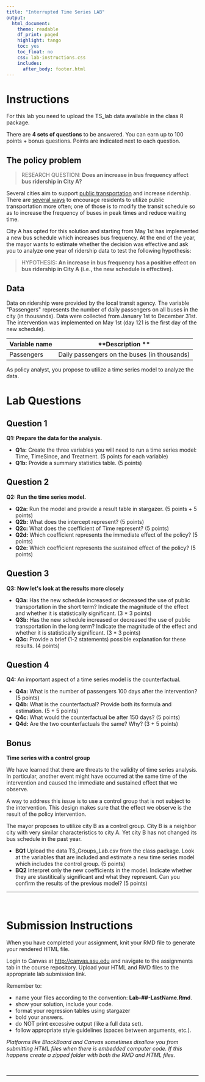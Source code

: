 ```yaml
---
title: "Interrupted Time Series LAB"
output:
  html_document:
    theme: readable
    df_print: paged
    highlight: tango
    toc: yes
    toc_float: no
    css: lab-instructions.css
    includes:
      after_body: footer.html
---
```








# Instructions 

For this lab you need to upload the TS_lab data available in the class R package. 

There are **4 sets of questions** to be answered. You can earn up to 100 points + bonus questions. Points are indicated next to each question. 





## The policy problem

> RESEARCH QUESTION: **Does an increase in bus frequency affect bus ridership in City A?** 

Several cities aim to support [public transportation](https://www.citylab.com/transportation/2017/10/how-seattle-bucked-a-national-trend-and-got-more-people-to-ride-the-bus/542958/) and increase ridership. There are [several ways](https://www.nationalexpresstransit.com/blog/5-creative-strategies-to-increase-public-transportation-ridership/) to encourage residents to utilize public transportation more often; one of those is to modify the transit schedule so as to increase the frequency of buses in peak times and reduce waiting time. 

City A has opted for this solution and starting from May 1st has implemented a new bus schedule which increases bus frequency. At the end of the year, the mayor wants to estimate whether the decision was effective and ask you to analyze one year of ridership data to test the following hypothesis: 

> HYPOTHESIS: **An increase in bus frequency has a positive effect on bus ridership in City A (i.e., the new schedule is effective).**

## Data

Data on ridership were provided by the local transit agency. The variable "Passengers" represents the number of daily passengers on all buses in the city (in thousands). Data were collected from January 1st to December 31st. The intervention was implemented on May 1st (day 121 is the first day of the new schedule). 

 **Variable name**       | **Description    **                                   
------------------------ | -----------------------------------------------------
Passengers               |Daily passengers on the buses (in thousands)                      

As policy analyst, you propose to utilize a time series model to analyze the data. 



# Lab Questions 


## Question 1 

**Q1: Prepare the data for the analysis.** 

* **Q1a:** Create the three variables you will need to run a time series model: Time, TimeSince, and Treatment. (5 points for each variable)
* **Q1b:** Provide a summary statistics table. (5 points)



## Question 2 

**Q2: Run the time series model.** 

* **Q2a:** Run the model and provide a result table in stargazer. (5 points +  5 points)
* **Q2b:** What does the intercept represent? (5 points)
* **Q2c:** What does the coefficient of Time represent? (5 points)
* **Q2d:** Which coefficient represents the immediate effect of the policy? (5 points)
* **Q2e:** Which coefficient represents the sustained effect of the policy? (5 points)


## Question 3 

**Q3: Now let's look at the results more closely**

* **Q3a:** Has the new schedule increased or decreased the use of public transportation in the short term? Indicate the magnitude of the effect and whether it is statistically significant. (3 * 3 points)
* **Q3b:** Has the new schedule increased or decreased the use of public transportation in the long term? Indicate the magnitude of the effect and whether it is statistically significant. (3 * 3 points)
* **Q3c:** Provide a brief (1-2 statements) possible explanation for these results. (4 points)


## Question 4 

**Q4:** An important aspect of a time series model is the counterfactual. 

* **Q4a:** What is the number of passengers 100 days after the intervention? (5 points)
* **Q4b:** What is the counterfactual? Provide both its formula and estimation. (5 + 5 points)
* **Q4c:** What would the counterfactual be after 150 days? (5 points)
* **Q4d:** Are the two counterfactuals the same? Why? (3 + 5 points)


## Bonus 

**Time series with a control group**

We have learned that there are threats to the validity of time series analysis. In particular, another event might have occurred at the same time of the intervention and caused the immediate and sustained effect that we observe. 

A way to address this issue is to use a control group that is not subject to the intervention. This design makes sure that the effect we observe is the result of the policy intervention. 

The mayor proposes to utilize city B as a control group. City B is a neighbor city with very similar characteristics to city A. Yet city B has not changed its bus schedule in the past year.

* **BQ1** Upload the data TS_Groups_Lab.csv from the class package. Look at the variables that are included and estimate a new time series model which includes the control group. (5 points)
* **BQ2** Interpret only the new coefficients in the model. Indicate whether they are stastitically significant and what they represent. Can you confirm the results of the previous model? (5 points)





---


<br>

# Submission Instructions

When you have completed your assignment, knit your RMD file to generate your rendered HTML file. 

Login to Canvas at <http://canvas.asu.edu> and navigate to the assignments tab in the course repository. Upload your HTML and RMD files to the appropriate lab submission link.


Remember to:

* name your files according to the convention: **Lab-##-LastName.Rmd**.
* show your solution, include your code.
* format your regression tables using stargazer 
* bold your answers. 
* do NOT print excessive output (like a full data set).
* follow appropriate style guidelines (spaces between arguments, etc.).


*Platforms like BlackBoard and Canvas sometimes disallow you from submitting HTML files when there is embedded computer code. If this happens create a zipped folder with both the RMD and HTML files.*


<br>

-----

<br>




